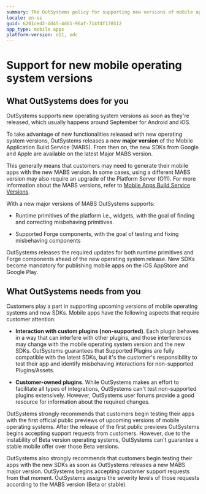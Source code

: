 ```yaml
---
summary: The OutSystems policy for supporting new versions of mobile operating systems, and the new SDK versions from Android and iOS.
locale: en-us
guid: 6201ced2-dd45-4d61-96af-714f4f170512
app_type: mobile apps
platform-version: o11, odc
---
```


# Support for new mobile operating system versions

## What OutSystems does for you

OutSystems supports new operating system versions as soon as they're released, which usually happens around September for Android and iOS.

To take advantage of new functionalities released with new operating system versions, OutSystems releases a new **major version** of the Mobile Application Build Service (MABS). From then on, the new SDKs from Google and Apple are available on the latest Major MABS version.

This generally means that customers may need to generate their mobile apps with the new MABS version. In some cases, using a different MABS version may also require an upgrade of the Platform Server (O11). For more information about the MABS versions, refer to [Mobile Apps Build Service Versions](mabs-versions.md).

With a new major versions of MABS OutSystems supports:

* Runtime primitives of the platform i.e., widgets, with the goal of finding and correcting misbehaving primitives.

* Supported Forge components, with the goal of testing and fixing misbehaving components

OutSystems releases the required updates for both runtime primitives and Forge components ahead of the new operating system release. New SDKs become mandatory for publishing mobile apps on the iOS AppStore and Google Play.

## What OutSystems needs from you

Customers play a part in supporting upcoming versions of mobile operating systems and new SDKs. Mobile apps have the following aspects that require customer attention:

* **Interaction with custom plugins (non-supported)**. Each plugin behaves in a way that can interfere with other plugins, and those interferences may change with the mobile operating system version and the new SDKs. OutSystems guarantees that Supported Plugins are fully compatible with the latest SDKs, but it's the customer's responsibility to test their app and identify misbehaving interactions for non-supported Plugins/Assets.

* **Customer-owned plugins**. While OutSystems makes an effort to facilitate all types of integrations, OutSystems can't test non-supported plugins extensively. However, OutSystems user forums provide a good resource for information about the required changes.

OutSystems strongly recommends that customers begin testing their apps with the first official public previews of upcoming versions of mobile operating systems. After the release of the first public previews OutSystems begins accepting support requests from customers. However, due to the instability of Beta version operating systems, OutSystems can't guarantee a stable mobile offer over those Beta versions.

OutSystems also strongly recommends that customers begin testing their apps with the new SDKs as soon as OutSystems releases a new MABS major version. OutSystems begins accepting customer support requests from that moment. OutSystems assigns the severity levels of those requests according to the MABS version (Beta or stable).

